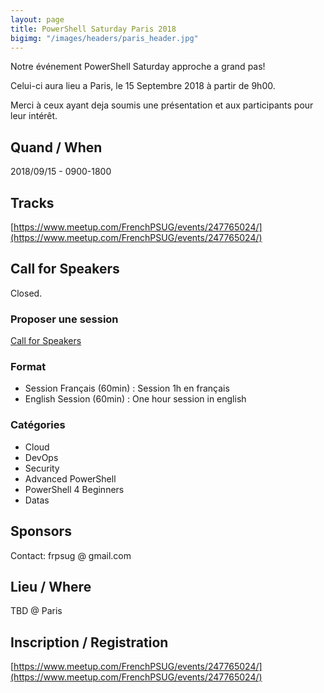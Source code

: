 ```yaml
---
layout: page
title: PowerShell Saturday Paris 2018
bigimg: "/images/headers/paris_header.jpg"
---
```


Notre événement PowerShell Saturday approche a grand pas!

Celui-ci aura lieu a Paris, le 15 Septembre 2018 à partir de 9h00.

Merci à ceux ayant deja soumis une présentation et aux participants pour leur intérêt.

## Quand / When

2018/09/15 - 0900-1800

## Tracks

[https://www.meetup.com/FrenchPSUG/events/247765024/](https://www.meetup.com/FrenchPSUG/events/247765024/)

## Call for Speakers

Closed.

### Proposer une session

[Call for Speakers](https://frpsug.cfp.io)

### Format

* Session Français (60min) : Session 1h en français
* English Session (60min) : One hour session in english

### Catégories

* Cloud
* DevOps
* Security
* Advanced PowerShell
* PowerShell 4 Beginners
* Datas

## Sponsors

Contact: frpsug @ gmail.com

## Lieu / Where

TBD @ Paris

## Inscription / Registration

[https://www.meetup.com/FrenchPSUG/events/247765024/](https://www.meetup.com/FrenchPSUG/events/247765024/)
